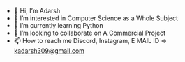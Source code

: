 - 👋 Hi, I’m Adarsh
- 👀 I’m interested in Computer Science as a Whole Subject
- 🌱 I’m currently learning Python
- 💞️ I’m looking to collaborate on A Commercial Project
- 📫 How to reach me Discord, Instagram, E MAIL ID => kadarsh309@gmail.com

<!---
BLUEBIRD-NOOB/BLUEBIRD-NOOB is a ✨ special ✨ repository because its `README.md` (this file) appears on your GitHub profile.
You can click the Preview link to take a look at your changes.
--->
